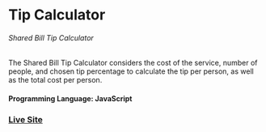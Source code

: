 # Tip Calculator
###### Shared Bill Tip Calculator
The Shared Bill Tip Calculator considers the cost of the service, number of people, and chosen tip percentage to calculate the tip per person, as well as the total cost per person.

#### Programming Language: JavaScript

<a href='https://tip-44calculator.netlify.app//'><h3>Live Site</h3></a>


